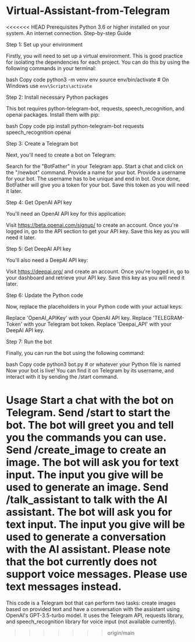 
# Virtual-Assistant-from-Telegram
<<<<<<< HEAD
Prerequisites
Python 3.6 or higher installed on your system.
An internet connection.
Step-by-step Guide

Step 1: Set up your environment

Firstly, you will need to set up a virtual environment. This is good practice for isolating the dependencies for each project. You can do this by using the following commands in your terminal:

bash
Copy code
python3 -m venv env
source env/bin/activate  # On Windows use `env\Scripts\activate`

Step 2: Install necessary Python packages

This bot requires python-telegram-bot, requests, speech_recognition, and openai packages. Install them with pip:

bash
Copy code
pip install python-telegram-bot requests speech_recognition openai

Step 3: Create a Telegram bot

Next, you'll need to create a bot on Telegram:

Search for the "BotFather" in your Telegram app.
Start a chat and click on the "/newbot" command.
Provide a name for your bot.
Provide a username for your bot. The username has to be unique and end in bot.
Once done, BotFather will give you a token for your bot. Save this token as you will need it later.

Step 4: Get OpenAI API key

You'll need an OpenAI API key for this application:

Visit https://beta.openai.com/signup/ to create an account.
Once you're logged in, go to the API section to get your API key.
Save this key as you will need it later.

Step 5: Get DeepAI API key

You'll also need a DeepAI API key:

Visit https://deepai.org/ and create an account.
Once you're logged in, go to your dashboard and retrieve your API key.
Save this key as you will need it later.

Step 6: Update the Python code

Now, replace the placeholders in your Python code with your actual keys:

Replace 'OpenAI_APIKey' with your OpenAI API key.
Replace 'TELEGRAM-Token' with your Telegram bot token.
Replace 'Deepai_API' with your DeepAI API key.

Step 7: Run the bot

Finally, you can run the bot using the following command:

bash
Copy code
python3 bot.py  # or whatever your Python file is named
Now your bot is live! You can find it on Telegram by its username, and interact with it by sending the /start command.

Usage
Start a chat with the bot on Telegram.
Send /start to start the bot. The bot will greet you and tell you the commands you can use.
Send /create_image to create an image. The bot will ask you for text input. The input you give will be used to generate an image.
Send /talk_assistant to talk with the AI assistant. The bot will ask you for text input. The input you give will be used to generate a conversation with the AI assistant.
Please note that the bot currently does not support voice messages. Please use text messages instead.
=======
This code is a Telegram bot that can perform two tasks: create images based on provided text and have a conversation with the assistant using OpenAI's GPT-3.5-turbo model. It uses the Telegram API, requests library, and speech_recognition library for voice input (not available currently).
>>>>>>> origin/main
